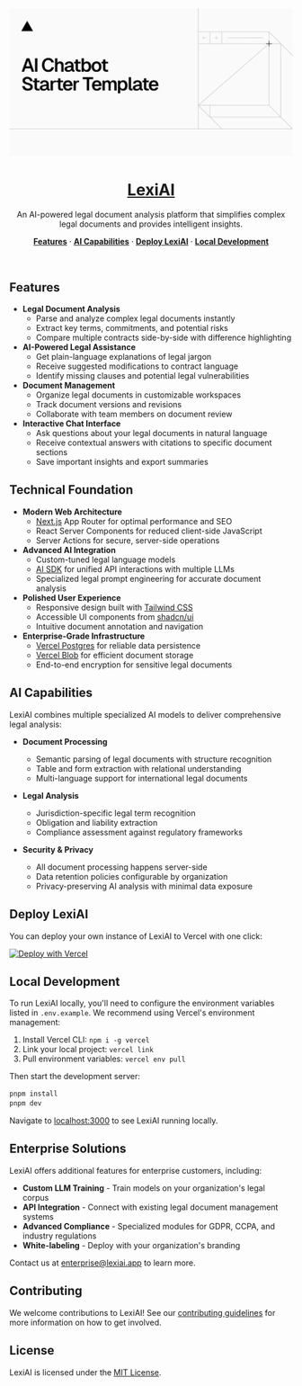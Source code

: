 <a href="https://lexi-ai-one.vercel.app/">
  <img alt="LexiAI: Advanced AI-Powered Legal Analysis Platform" src="app/(chat)/opengraph-image.png">
  <h1 align="center">LexiAI</h1>
</a>

<p align="center">
  An AI-powered legal document analysis platform that simplifies complex legal documents and provides intelligent insights.
</p>

<p align="center">
  <a href="#features"><strong>Features</strong></a> ·
  <a href="#ai-capabilities"><strong>AI Capabilities</strong></a> ·
  <a href="#deploy-lexiai"><strong>Deploy LexiAI</strong></a> ·
  <a href="#local-development"><strong>Local Development</strong></a>
</p>
<br/>

## Features

- **Legal Document Analysis**
  - Parse and analyze complex legal documents instantly
  - Extract key terms, commitments, and potential risks
  - Compare multiple contracts side-by-side with difference highlighting
- **AI-Powered Legal Assistance**
  - Get plain-language explanations of legal jargon
  - Receive suggested modifications to contract language
  - Identify missing clauses and potential legal vulnerabilities
- **Document Management**
  - Organize legal documents in customizable workspaces
  - Track document versions and revisions
  - Collaborate with team members on document review
- **Interactive Chat Interface**
  - Ask questions about your legal documents in natural language
  - Receive contextual answers with citations to specific document sections
  - Save important insights and export summaries

## Technical Foundation

- **Modern Web Architecture**
  - [Next.js](https://nextjs.org) App Router for optimal performance and SEO
  - React Server Components for reduced client-side JavaScript
  - Server Actions for secure, server-side operations
- **Advanced AI Integration**
  - Custom-tuned legal language models
  - [AI SDK](https://sdk.vercel.ai/docs) for unified API interactions with multiple LLMs
  - Specialized legal prompt engineering for accurate document analysis
- **Polished User Experience**
  - Responsive design built with [Tailwind CSS](https://tailwindcss.com)
  - Accessible UI components from [shadcn/ui](https://ui.shadcn.com)
  - Intuitive document annotation and navigation
- **Enterprise-Grade Infrastructure**
  - [Vercel Postgres](https://vercel.com/storage/postgres) for reliable data persistence
  - [Vercel Blob](https://vercel.com/storage/blob) for efficient document storage
  - End-to-end encryption for sensitive legal documents

## AI Capabilities

LexiAI combines multiple specialized AI models to deliver comprehensive legal analysis:

- **Document Processing**
  - Semantic parsing of legal documents with structure recognition
  - Table and form extraction with relational understanding
  - Multi-language support for international legal documents

- **Legal Analysis**
  - Jurisdiction-specific legal term recognition
  - Obligation and liability extraction
  - Compliance assessment against regulatory frameworks

- **Security & Privacy**
  - All document processing happens server-side
  - Data retention policies configurable by organization
  - Privacy-preserving AI analysis with minimal data exposure

## Deploy LexiAI

You can deploy your own instance of LexiAI to Vercel with one click:

[![Deploy with Vercel](https://vercel.com/button)](https://vercel.com/new/clone?repository-url=https%3A%2F%2Fgithub.com%2Flexiai%2Flexiai-platform&env=AUTH_SECRET,AI_API_KEY&envDescription=Secure%20keys%20for%20authentication%20and%20AI%20access&envLink=https%3A%2F%2Fdocs.lexiai.app%2Fdeployment%2Fenvironment-variables&project-name=lexiai-instance&repository-name=lexiai-platform&demo-title=LexiAI%20Platform&demo-description=AI-powered%20legal%20document%20analysis%20platform%20that%20simplifies%20complex%20legal%20documents&demo-url=https%3A%2F%2Flexiai.app&demo-image=https%3A%2F%2Flexiai.app%2Fimages%2Fsharing-image.png)

## Local Development

To run LexiAI locally, you'll need to configure the environment variables listed in `.env.example`. We recommend using Vercel's environment management:

1. Install Vercel CLI: `npm i -g vercel`
2. Link your local project: `vercel link`
3. Pull environment variables: `vercel env pull`

Then start the development server:

```bash
pnpm install
pnpm dev
```

Navigate to [localhost:3000](http://localhost:3000/) to see LexiAI running locally.

## Enterprise Solutions

LexiAI offers additional features for enterprise customers, including:

- **Custom LLM Training** - Train models on your organization's legal corpus
- **API Integration** - Connect with existing legal document management systems
- **Advanced Compliance** - Specialized modules for GDPR, CCPA, and industry regulations
- **White-labeling** - Deploy with your organization's branding

Contact us at [enterprise@lexiai.app](mailto:enterprise@lexiai.app) to learn more.

## Contributing

We welcome contributions to LexiAI! See our [contributing guidelines](CONTRIBUTING.md) for more information on how to get involved.

## License

LexiAI is licensed under the [MIT License](LICENSE).